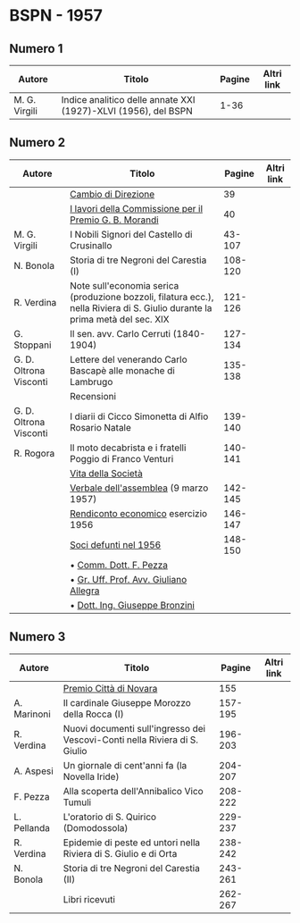 # BSPN - 1957

## Numero 1

| Autore        | Titolo                                                         | Pagine | Altri link |
|---------------|----------------------------------------------------------------|--------|------------|
| M. G. Virgili | Indice analitico delle annate XXI (1927)-XLVI (1956), del BSPN | 1-36   |            |

## Numero 2

| Autore                 | Titolo                                                                                                                       | Pagine  | Altri link |
|------------------------|------------------------------------------------------------------------------------------------------------------------------|---------|------------|
|                        | [Cambio di Direzione](http://www.ssno.it/BSPNo/bspn_vita57.html#dir)                                                         | 39      |            |
|                        | [I lavori della Commissione per il Premio G. B. Morandi](http://www.ssno.it/BSPNo/bspn_vita57.html#mor)                      | 40      |            |
| M. G. Virgili          | I Nobili Signori del Castello di Crusinallo                                                                                  | 43-107  |            |
| N. Bonola              | Storia di tre Negroni del Carestia (I)                                                                                       | 108-120 |            |
| R. Verdina             | Note sull'economia serica (produzione bozzoli, filatura ecc.), nella Riviera di S. Giulio durante la prima metà del sec. XIX | 121-126 |            |
| G. Stoppani            | Il sen. avv. Carlo Cerruti (1840-1904)                                                                                       | 127-134 |            |
| G. D. Oltrona Visconti | Lettere del venerando Carlo Bascapè alle monache di Lambrugo                                                                 | 135-138 |            |
|                        | Recensioni                                                                                                                   |         |            |
| G. D. Oltrona Visconti | I diarii di Cicco Simonetta di Alfio Rosario Natale                                                                          | 139-140 |            |
| R. Rogora              | Il moto decabrista e i fratelli Poggio di Franco Venturi                                                                     | 140-141 |            |
|                        | [Vita della Società](http://www.ssno.it/BSPNo/bspn_vita57.html#570)                                                          |         |            |
|                        | [Verbale dell'assemblea](http://www.ssno.it/BSPNo/bspn_vita57.html#571) (9 marzo 1957)                                       | 142-145 |            |
|                        | [Rendiconto economico](http://www.ssno.it/BSPNo/bspn_vita57.html#572) esercizio 1956                                         | 146-147 |            |
|                        | [Soci defunti nel 1956](http://www.ssno.it/BSPNo/bspn_vita57.html#573)                                                       | 148-150 |            |
|                        | • [Comm. Dott. F. Pezza](http://www.ssno.it/BSPNo/bspn_vita57.html#573-1)                                                    |         |            |
|                        | • [Gr. Uff. Prof. Avv. Giuliano Allegra](http://www.ssno.it/BSPNo/bspn_vita57.html#573-2)                                    |         |            |
|                        | • [Dott. Ing. Giuseppe Bronzini](http://www.ssno.it/BSPNo/bspn_vita57.html#573-3)                                            |         |            |

## Numero 3

| Autore      | Titolo                                                                     | Pagine  | Altri link |
|-------------|----------------------------------------------------------------------------|---------|------------|
|             | [Premio Città di Novara](http://www.ssno.it/BSPNo/bspn_vita57.html#nov)    | 155     |            |
| A. Marinoni | Il cardinale Giuseppe Morozzo della Rocca (I)                              | 157-195 |            |
| R. Verdina  | Nuovi documenti sull'ingresso dei Vescovi-Conti nella Riviera di S. Giulio | 196-203 |            |
| A. Aspesi   | Un giornale di cent'anni fa (la Novella Iride)                             | 204-207 |            |
| F. Pezza    | Alla scoperta dell'Annibalico Vico Tumuli                                  | 208-222 |            |
| L. Pellanda | L'oratorio di S. Quirico (Domodossola)                                     | 229-237 |            |
| R. Verdina  | Epidemie di peste ed untori nella Riviera di S. Giulio e di Orta           | 238-242 |            |
| N. Bonola   | Storia di tre Negroni del Carestia (II)                                    | 243-261 |            |
|             | Libri ricevuti                                                             | 262-267 |            |

